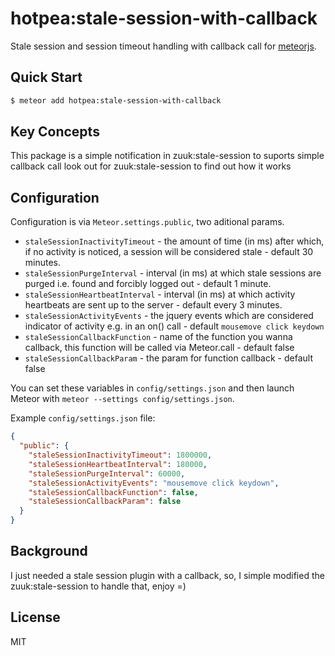 # hotpea:stale-session-with-callback

Stale session and session timeout handling with callback call  for [meteorjs](http://www.meteor.com/).

## Quick Start

```sh
$ meteor add hotpea:stale-session-with-callback
```

## Key Concepts

This package is a simple notification in zuuk:stale-session to suports simple callback call
look out for zuuk:stale-session to find out how it works

## Configuration

Configuration is via `Meteor.settings.public`, two aditional params.

- `staleSessionInactivityTimeout` - the amount of time (in ms) after which, if no activity is noticed, a session will be considered stale - default 30 minutes.
- `staleSessionPurgeInterval` - interval (in ms) at which stale sessions are purged i.e. found and forcibly logged out - default 1 minute.
- `staleSessionHeartbeatInterval` - interval (in ms) at which activity heartbeats are sent up to the server - default every 3 minutes.
- `staleSessionActivityEvents` - the jquery events which are considered indicator of activity e.g. in an on() call - default `mousemove click keydown`
- `staleSessionCallbackFunction` - name of the function you wanna callback, this function will be called via Meteor.call - default false
- `staleSessionCallbackParam` - the param for function callback - default false

You can set these variables in `config/settings.json` and then launch Meteor with `meteor --settings config/settings.json`.

Example `config/settings.json` file:

```json
{
  "public": {
    "staleSessionInactivityTimeout": 1800000,
    "staleSessionHeartbeatInterval": 180000,
    "staleSessionPurgeInterval": 60000,
    "staleSessionActivityEvents": "mousemove click keydown",
	"staleSessionCallbackFunction": false,
	"staleSessionCallbackParam": false
  }
}
```


## Background

I just needed a stale session plugin with a callback, so, I simple modified the zuuk:stale-session to handle that, enjoy =)

## License

MIT
